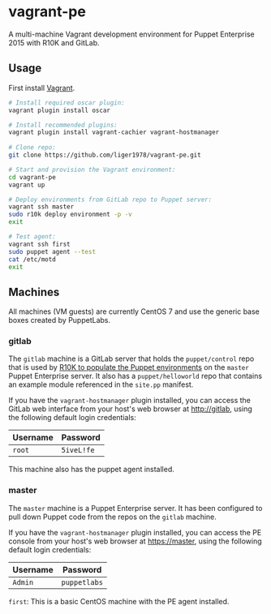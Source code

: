 # vagrant-pe
A multi-machine Vagrant development environment for Puppet Enterprise 2015 with R10K and GitLab.

## Usage
First install [Vagrant](https://www.vagrantup.com/downloads.html). 

````bash
# Install required oscar plugin:
vagrant plugin install oscar

# Install recommended plugins:
vagrant plugin install vagrant-cachier vagrant-hostmanager
 
# Clone repo:
git clone https://github.com/liger1978/vagrant-pe.git

# Start and provision the Vagrant environment:
cd vagrant-pe
vagrant up

# Deploy environments from GitLab repo to Puppet server:
vagrant ssh master
sudo r10k deploy environment -p -v
exit

# Test agent:
vagrant ssh first
sudo puppet agent --test
cat /etc/motd
exit
````

## Machines

All machines (VM guests) are currently CentOS 7 and use the generic base boxes created by
PuppetLabs.

### gitlab

The `gitlab` machine is a GitLab server that holds the ``puppet/control`` repo that
is used by [R10K to populate the Puppet environments](https://docs.puppetlabs.com/pe/latest/quick_start_r10k.html)
on the `master` Puppet Enterprise server. It also has a ``puppet/helloworld``
repo that contains an example module referenced in the ``site.pp`` manifest.

If you have the ``vagrant-hostmanager`` plugin installed, you can access the
GitLab web interface from your host's web browser at [http://gitlab](http://gitlab),
using the following default login credentials:

| **Username** | **Password** |
|--------------|--------------|
| `root`       | `5iveL!fe`   |

This machine also has the puppet agent installed.

### master

The `master` machine is a Puppet Enterprise server. It has been configured to pull
down Puppet code from the repos on the `gitlab` machine.

If you have the ``vagrant-hostmanager`` plugin installed, you can access the
PE console from your host's web browser at [https://master](https://master),
using the following default login credentials:

| **Username** | **Password** |
|--------------|--------------|
| `Admin`      | `puppetlabs` |

`first`: This is a basic CentOS machine with the PE agent installed.
